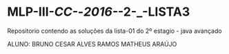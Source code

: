 # MLP-III-_CC-_-_2016-_-2-_-LISTA3
Repositorio contendo as soluções da lista-01 do 2º estagio - java avançado

ALUNO: BRUNO CESAR ALVES RAMOS
       MATHEUS ARAÚJO
